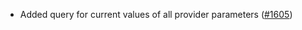 - Added query for current values of all provider parameters
  ([\#1605](https://github.com/cosmos/interchain-security/pull/1605))